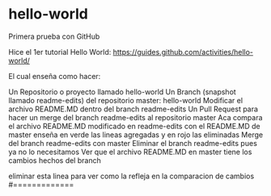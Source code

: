 # hello-world
Primera prueba con GitHub

Hice el 1er tutorial Hello World:
  https://guides.github.com/activities/hello-world/

El cual enseña como hacer:

  Un Repositorio o proyecto llamado hello-world
  Un Branch (snapshot llamado readme-edits) del repositorio master: hello-world 
  Modificar el archivo README.MD dentro del branch readme-edits
  Un Pull Request para hacer un merge del branch readme-edits al repositorio master
    Aca compara el archivo README.MD modificado en readme-edits con el README.MD de master
    enseña en verde las lineas agregadas y en rojo las eliminadas
  Merge del branch readme-edits con master
  Eliminar el branch readme-edits pues ya no lo necesitamos
  Ver que el archivo README.MD en master tiene los cambios hechos del branch
  
eliminar esta linea para ver como la refleja en la comparacion de cambios
#=============
